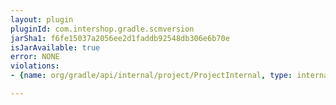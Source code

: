 ```yaml
---
layout: plugin
pluginId: com.intershop.gradle.scmversion
jarSha1: f6fe15037a2056ee2d1faddb92548db306e6b70e
isJarAvailable: true
error: NONE
violations:
- {name: org/gradle/api/internal/project/ProjectInternal, type: internal-api-usage}

---
```

